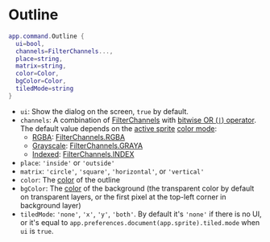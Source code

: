 # Outline

```lua
app.command.Outline {
  ui=bool,
  channels=FilterChannels...,
  place=string,
  matrix=string,
  color=Color,
  bgColor=Color,
  tiledMode=string
}
```

* `ui`: Show the dialog on the screen, `true` by default.
* `channels`: A combination of [FilterChannels](../filterchannels.md#filterchannels) with
  [bitwise OR (`|`) operator](https://www.lua.org/manual/5.3/manual.html#3.4.2).
  The default value depends on the [active sprite](../app.md#appsprite) [color mode](../colormode.md):
  * [RGBA](../colormode.md#colormodergb):
    [FilterChannels.RGBA](../filterchannels.md#filterchannelsrgba)
  * [Grayscale](../colormode.md#colormodegray):
    [FilterChannels.GRAYA](../filterchannels.md#filterchannelsgraya)
  * [Indexed](../colormode.md#colormodeindexed):
    [FilterChannels.INDEX](../filterchannels.md#filterchannelsindex)
* `place`: `'inside'` or `'outside'`
* `matrix`: `'circle'`, `'square'`, `'horizontal'`, or `'vertical'`
* `color`: The [color](../color.md#color) of the outline
* `bgColor`: The [color](../color.md#color) of the background (the
  transparent color by default on transparent layers, or the first
  pixel at the top-left corner in background layer)
* `tiledMode`: `'none'`, `'x'`, `'y'`, `'both'`. By default it's
  `'none'` if there is no UI, or it's equal to `app.preferences.document(app.sprite).tiled.mode`
  when `ui` is `true`.
